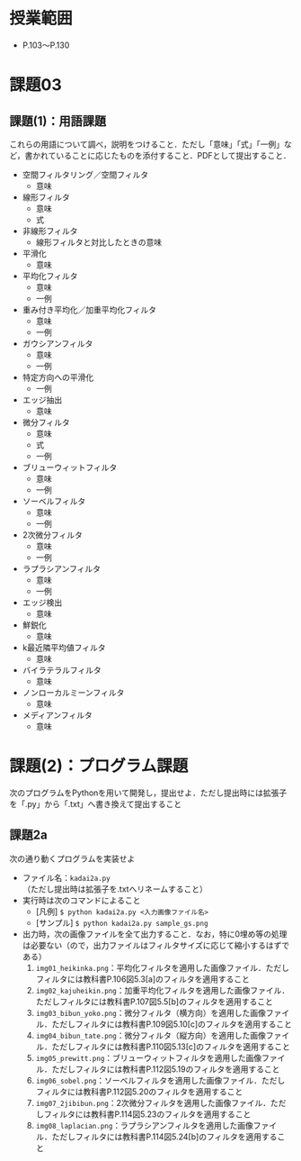 # 授業範囲
- P.103〜P.130
# 課題03
## 課題(1)：用語課題
これらの用語について調べ，説明をつけること．ただし「意味」「式」「一例」など，書かれていることに応じたものを添付すること．PDFとして提出すること．
- 空間フィルタリング／空間フィルタ
	- 意味
- 線形フィルタ
	- 意味
	- 式
- 非線形フィルタ
	- 線形フィルタと対比したときの意味
- 平滑化
	- 意味
- 平均化フィルタ
	- 意味
	- 一例
- 重み付き平均化／加重平均化フィルタ
	- 意味
	- 一例
- ガウシアンフィルタ
	- 意味
	- 一例
- 特定方向への平滑化
	- 一例
- エッジ抽出
	- 意味
- 微分フィルタ
	- 意味
	- 式
	- 一例
- ブリューウィットフィルタ
	- 意味
	- 一例
- ソーベルフィルタ
	- 意味
	- 一例
- 2次微分フィルタ
	- 意味
	- 一例
- ラプラシアンフィルタ
	- 意味
	- 一例
- エッジ検出
	- 意味
- 鮮鋭化
	- 意味
- k最近隣平均値フィルタ
	- 意味
- バイラテラルフィルタ
	- 意味
- ノンローカルミーンフィルタ
	- 意味
- メディアンフィルタ
	- 意味

# 課題(2)：プログラム課題
次のプログラムをPythonを用いて開発し，提出せよ．ただし提出時には拡張子を「.py」から「.txt」へ書き換えて提出すること
## 課題2a 
次の通り動くプログラムを実装せよ
- ファイル名：`kadai2a.py`（ただし提出時は拡張子を.txtへリネームすること）
- 実行時は次のコマンドによること
	- [凡例] `$ python kadai2a.py <入力画像ファイル名>`
	- [サンプル] `$ python kadai2a.py sample_gs.png`
- 出力時，次の画像ファイルを全て出力すること．なお，特に0埋め等の処理は必要ない（ので，出力ファイルはフィルタサイズに応じて縮小するはずである）
	1. `img01_heikinka.png`：平均化フィルタを適用した画像ファイル．ただしフィルタには教科書P.106図5.3[a]のフィルタを適用すること
	2. `img02_kajuheikin.png`：加重平均化フィルタを適用した画像ファイル．ただしフィルタには教科書P.107図5.5[b]のフィルタを適用すること
	3. `img03_bibun_yoko.png`：微分フィルタ（横方向）を適用した画像ファイル．ただしフィルタには教科書P.109図5.10[c]のフィルタを適用すること
	4. `img04_bibun_tate.png`：微分フィルタ（縦方向）を適用した画像ファイル．ただしフィルタには教科書P.110図5.13[c]のフィルタを適用すること
	5. `img05_prewitt.png`：ブリューウィットフィルタを適用した画像ファイル．ただしフィルタには教科書P.112図5.19のフィルタを適用すること
	6. `img06_sobel.png`：ソーベルフィルタを適用した画像ファイル．ただしフィルタには教科書P.112図5.20のフィルタを適用すること
	7. `img07_2jibibun.png`：2次微分フィルタを適用した画像ファイル．ただしフィルタには教科書P.114図5.23のフィルタを適用すること
	8. `img08_laplacian.png`：ラプラシアンフィルタを適用した画像ファイル．ただしフィルタには教科書P.114図5.24[b]のフィルタを適用すること